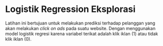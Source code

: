 # Logistik Regression Eksplorasi
Latihan ini bertujuan untuk melakukan prediksi terhadap pelanggan yang akan melakukan *click on ads* pada suatu website. Dengan menggunakan model logistik regresi karena variabel terikat adalah klik iklan (1) atau tidak klik iklan (0).
